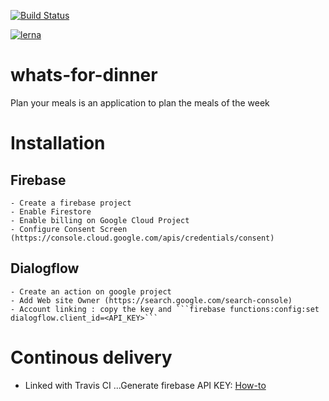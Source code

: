 [![Build Status](https://travis-ci.com/gbrunois/whats-for-dinner.svg?branch=master)](https://travis-ci.com/gbrunois/whats-for-dinner)

[![lerna](https://img.shields.io/badge/maintained%20with-lerna-cc00ff.svg)](https://lernajs.io/)

# whats-for-dinner

Plan your meals is an application to plan the meals of the week

# Installation

## Firebase

    - Create a firebase project
    - Enable Firestore
    - Enable billing on Google Cloud Project
    - Configure Consent Screen (https://console.cloud.google.com/apis/credentials/consent)

## Dialogflow

    - Create an action on google project
    - Add Web site Owner (https://search.google.com/search-console)
    - Account linking : copy the key and ```firebase functions:config:set dialogflow.client_id=<API_KEY>```

# Continous delivery

- Linked with Travis CI
  ...Generate firebase API KEY: [How-to](https://docs.travis-ci.com/user/deployment/firebase/)
